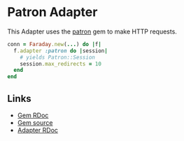 # Patron Adapter

This Adapter uses the [patron][rdoc] gem to make HTTP requests.

```ruby
conn = Faraday.new(...) do |f|
  f.adapter :patron do |session|
    # yields Patron::Session
    session.max_redirects = 10
  end
end
```

## Links

* [Gem RDoc][rdoc]
* [Gem source][src]
* [Adapter RDoc][adapter_rdoc]

[rdoc]: https://www.rubydoc.info/gems/patron
[src]: https://github.com/toland/patron
[adapter_rdoc]: https://www.rubydoc.info/gems/faraday/Faraday/Adapter/Patron
